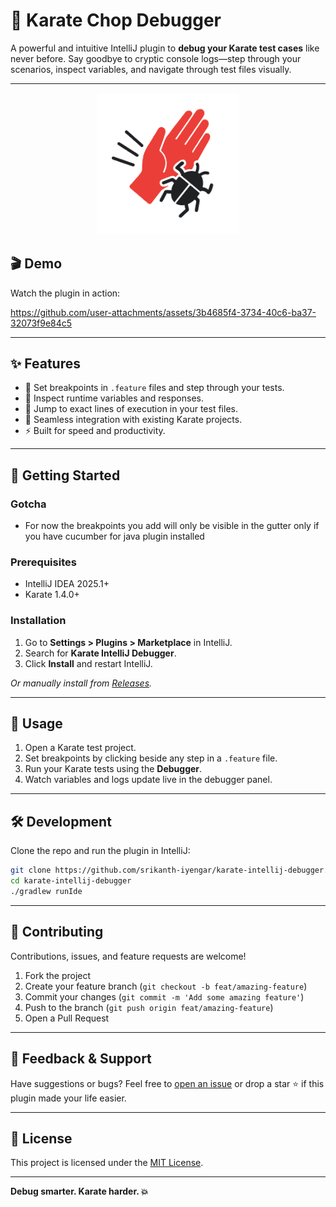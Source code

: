 # 🥋 Karate Chop Debugger

A powerful and intuitive IntelliJ plugin to **debug your Karate test cases** like never before. Say goodbye to cryptic
console logs—step through your scenarios, inspect variables, and navigate through test files visually.

---
<p align='center'>
    <img width="45%" src="./docs/logo.svg">
</p>

## 🎬 Demo

Watch the plugin in action:


https://github.com/user-attachments/assets/3b4685f4-3734-40c6-ba37-32073f9e84c5


---

## ✨ Features

- 🐞 Set breakpoints in `.feature` files and step through your tests.
- 👀 Inspect runtime variables and responses.
- 📂 Jump to exact lines of execution in your test files.
- 🔄 Seamless integration with existing Karate projects.
- ⚡ Built for speed and productivity.

---

## 🚀 Getting Started

### Gotcha

- For now the breakpoints you add will only be visible in the gutter only if you have cucumber for java plugin installed

### Prerequisites

- IntelliJ IDEA 2025.1+
- Karate 1.4.0+

### Installation

1. Go to **Settings > Plugins > Marketplace** in IntelliJ.
2. Search for **Karate IntelliJ Debugger**.
3. Click **Install** and restart IntelliJ.

_Or manually install from [Releases](https://github.com/srikanth-iyengar/karate-intellij-debugger/releases)._

---

## 🔧 Usage

1. Open a Karate test project.
2. Set breakpoints by clicking beside any step in a `.feature` file.
3. Run your Karate tests using the **Debugger**.
4. Watch variables and logs update live in the debugger panel.

---

## 🛠 Development

Clone the repo and run the plugin in IntelliJ:

```bash
git clone https://github.com/srikanth-iyengar/karate-intellij-debugger.git
cd karate-intellij-debugger
./gradlew runIde
```

---

## 🤝 Contributing

Contributions, issues, and feature requests are welcome!

1. Fork the project
2. Create your feature branch (`git checkout -b feat/amazing-feature`)
3. Commit your changes (`git commit -m 'Add some amazing feature'`)
4. Push to the branch (`git push origin feat/amazing-feature`)
5. Open a Pull Request

---

## 📣 Feedback & Support

Have suggestions or bugs? Feel free
to [open an issue](https://github.com/srikanth-iyengar/karate-intellij-debugger/issues) or drop a star ⭐️ if this plugin
made your life easier.

---

## 📄 License

This project is licensed under the [MIT License](LICENSE).

---

**Debug smarter. Karate harder. 💥**

